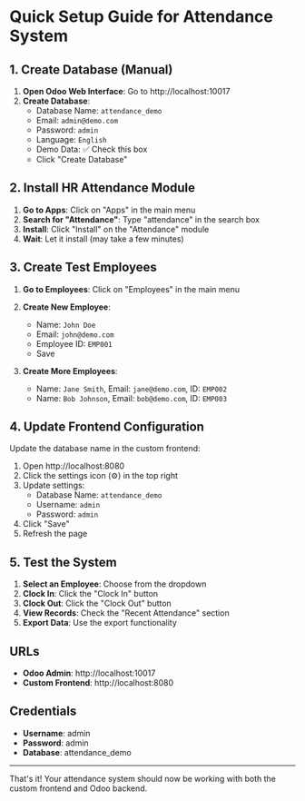 # Quick Setup Guide for Attendance System

## 1. Create Database (Manual)

1. **Open Odoo Web Interface**: Go to http://localhost:10017
2. **Create Database**:
   - Database Name: `attendance_demo`
   - Email: `admin@demo.com`
   - Password: `admin`
   - Language: `English`
   - Demo Data: ✅ Check this box
   - Click "Create Database"

## 2. Install HR Attendance Module

1. **Go to Apps**: Click on "Apps" in the main menu
2. **Search for "Attendance"**: Type "attendance" in the search box
3. **Install**: Click "Install" on the "Attendance" module
4. **Wait**: Let it install (may take a few minutes)

## 3. Create Test Employees

1. **Go to Employees**: Click on "Employees" in the main menu
2. **Create New Employee**:
   - Name: `John Doe`
   - Email: `john@demo.com`
   - Employee ID: `EMP001`
   - Save

3. **Create More Employees**:
   - Name: `Jane Smith`, Email: `jane@demo.com`, ID: `EMP002`
   - Name: `Bob Johnson`, Email: `bob@demo.com`, ID: `EMP003`

## 4. Update Frontend Configuration

Update the database name in the custom frontend:

1. Open http://localhost:8080
2. Click the settings icon (⚙️) in the top right
3. Update settings:
   - Database Name: `attendance_demo`
   - Username: `admin`
   - Password: `admin`
4. Click "Save"
5. Refresh the page

## 5. Test the System

1. **Select an Employee**: Choose from the dropdown
2. **Clock In**: Click the "Clock In" button
3. **Clock Out**: Click the "Clock Out" button
4. **View Records**: Check the "Recent Attendance" section
5. **Export Data**: Use the export functionality

## URLs

- **Odoo Admin**: http://localhost:10017
- **Custom Frontend**: http://localhost:8080

## Credentials

- **Username**: admin
- **Password**: admin
- **Database**: attendance_demo

---

That's it! Your attendance system should now be working with both the custom frontend and Odoo backend.

